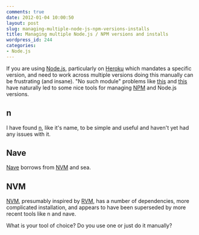 ```yaml
---
comments: true
date: 2012-01-04 10:00:50
layout: post
slug: managing-multiple-node-js-npm-versions-installs
title: Managing multiple Node.js / NPM versions and installs
wordpress_id: 244
categories:
- Node.js
---
```


If you are using [Node.js](http://nodejs.org/), particularly on [Heroku](http://www.heroku.com/) which mandates a specific version, and need to work across multiple versions doing this manually can be frustrating (and insane). "No such module" problems like [this](https://github.com/isaacs/npm/issues/1711) and [this](https://github.com/isaacs/npm/issues/1711) have naturally led to some nice tools for managing [NPM](http://npmjs.org/) and Node.js versions.

<!-- more -->



## n



I have found [n](https://github.com/visionmedia/n), like it's name, to be simple and useful and haven't yet had any issues with it.



## Nave



[Nave](https://github.com/isaacs/nave) borrows from [NVM](https://github.com/creationix/nvm) and sea. 



## NVM



[NVM](https://github.com/creationix/nvm), presumably inspired by [RVM](http://beginrescueend.com/), has a number of dependencies, more complicated installation, and appears to have been superseded by more recent tools like n and nave.

What is your tool of choice? Do you use one or just do it manually?
